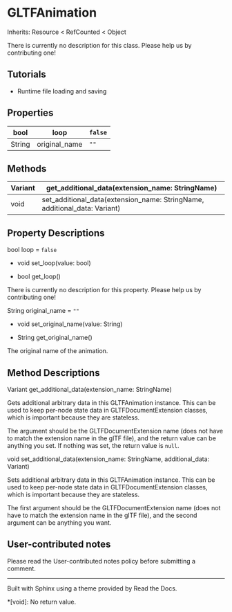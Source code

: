 # GLTFAnimation

Inherits: Resource < RefCounted < Object

There is currently no description for this class. Please help us by
contributing one!

## Tutorials

  * Runtime file loading and saving

## Properties

bool | loop | `false`  
---|---|---  
String | original_name | `""`  
  
## Methods

Variant | get_additional_data(extension_name: StringName)  
---|---  
void | set_additional_data(extension_name: StringName, additional_data: Variant)  
  
## Property Descriptions

bool loop = `false`

  * void set_loop(value: bool)

  * bool get_loop()

There is currently no description for this property. Please help us by
contributing one!

String original_name = `""`

  * void set_original_name(value: String)

  * String get_original_name()

The original name of the animation.

## Method Descriptions

Variant get_additional_data(extension_name: StringName)

Gets additional arbitrary data in this GLTFAnimation instance. This can be
used to keep per-node state data in GLTFDocumentExtension classes, which is
important because they are stateless.

The argument should be the GLTFDocumentExtension name (does not have to match
the extension name in the glTF file), and the return value can be anything you
set. If nothing was set, the return value is `null`.

void set_additional_data(extension_name: StringName, additional_data: Variant)

Sets additional arbitrary data in this GLTFAnimation instance. This can be
used to keep per-node state data in GLTFDocumentExtension classes, which is
important because they are stateless.

The first argument should be the GLTFDocumentExtension name (does not have to
match the extension name in the glTF file), and the second argument can be
anything you want.

## User-contributed notes

Please read the User-contributed notes policy before submitting a comment.

* * *

Built with Sphinx using a theme provided by Read the Docs.

  *[void]: No return value.

